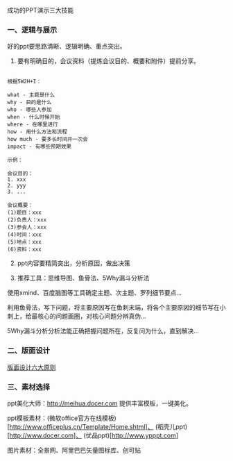 成功的PPT演示三大技能

### 一、逻辑与展示

好的ppt要思路清晰、逻辑明确、重点突出。

1. 要有明确目的，会议资料（提炼会议目的、概要和附件）提前分享。

```

根据5W2H+I：

what - 主题是什么
why - 目的是什么
who - 哪些人参加
when - 什么时候开始
where - 在哪里进行
how - 用什么方法和流程
how much - 要多长时间开一次会
impact - 有哪些预期效果

示例：

会议目的：
1. xxx
2. yyy
3. ...

会议概要：
(1)题目：xxx
(2)负责人：xxx
(3)参会人：xxx
(4)时间：xxx
(5)地点：xxx
(6)资料：xxx

```

2. ppt内容要精简突出，分析原因，做出决策

3. 推荐工具：思维导图、鱼骨法、5Why漏斗分析法

使用xmind、百度脑图等工具确定主题、次主题、罗列细节要点...

利用鱼骨法，写下问题，将主要原因写在鱼刺末端，将各个主要原因的细节写在小刺上，给最核心的问题画圈，对核心问题分辨真伪...

5Why漏斗分析分析法能正确把握问题所在，反复问为什么，直到解决...

### 二、版面设计

[版面设计六大原则](https://github.com/hoanFir/JingYing/blob/master/%E6%88%90%E5%8A%9F%E7%9A%84PPT%E6%BC%94%E7%A4%BA%E7%89%88%E9%9D%A2%E8%AE%BE%E8%AE%A1%E5%85%AD%E5%A4%A7%E5%8E%9F%E5%88%99.md)

### 三、素材选择

ppt美化大师：http://meihua.docer.com 提供丰富模板，一键美化。

ppt模板素材：(微软office官方在线模板)[http://www.officeplus.cn/Template/Home.shtml]、 (稻壳儿ppt)[http://www.docer.com]、 (优品ppt)[http://www.ypppt.com]

图片素材：全景网、阿里巴巴矢量图标库、创可贴
